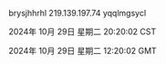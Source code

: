 brysjhhrhl 219.139.197.74 yqqlmgsycl

2024年 10月 29日 星期二 20:20:02 CST

2024年 10月 29日 星期二 12:20:02 GMT
